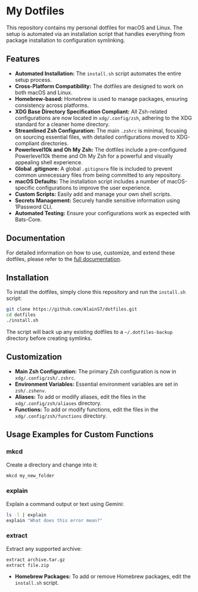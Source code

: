 # My Dotfiles

This repository contains my personal dotfiles for macOS and Linux. The setup is automated via an installation script that handles everything from package installation to configuration symlinking.

## Features

* **Automated Installation:** The `install.sh` script automates the entire setup process.
* **Cross-Platform Compatibility:** The dotfiles are designed to work on both macOS and Linux.
* **Homebrew-based:** Homebrew is used to manage packages, ensuring consistency across platforms.
* **XDG Base Directory Specification Compliant:** All Zsh-related configurations are now located in `xdg/.config/zsh`, adhering to the XDG standard for a cleaner home directory.
* **Streamlined Zsh Configuration:** The main `.zshrc` is minimal, focusing on sourcing essential files, with detailed configurations moved to XDG-compliant directories.
* **Powerlevel10k and Oh My Zsh:** The dotfiles include a pre-configured Powerlevel10k theme and Oh My Zsh for a powerful and visually appealing shell experience.
* **Global .gitignore:** A global `.gitignore` file is included to prevent common unnecessary files from being committed to any repository.
* **macOS Defaults:** The installation script includes a number of macOS-specific configurations to improve the user experience.
* **Custom Scripts:** Easily add and manage your own shell scripts.
* **Secrets Management:** Securely handle sensitive information using 1Password CLI.
* **Automated Testing:** Ensure your configurations work as expected with Bats-Core.

## Documentation

For detailed information on how to use, customize, and extend these dotfiles, please refer to the [full documentation](./docs/README.md).

## Installation

To install the dotfiles, simply clone this repository and run the `install.sh` script:

```sh
git clone https://github.com/AlainS7/dotfiles.git
cd dotfiles
./install.sh
```

The script will back up any existing dotfiles to a `~/.dotfiles-backup` directory before creating symlinks.

## Customization

* **Main Zsh Configuration:** The primary Zsh configuration is now in `xdg/.config/zsh/.zshrc`.
* **Environment Variables:** Essential environment variables are set in `zsh/.zshenv`.
* **Aliases:** To add or modify aliases, edit the files in the `xdg/.config/zsh/aliases` directory.
* **Functions:** To add or modify functions, edit the files in the `xdg/.config/zsh/functions` directory.

## Usage Examples for Custom Functions

### mkcd

Create a directory and change into it:

```sh
mkcd my_new_folder
```

### explain

Explain a command output or text using Gemini:

```sh
ls -l | explain
explain "What does this error mean?"
```

### extract

Extract any supported archive:

```sh
extract archive.tar.gz
extract file.zip
```

* **Homebrew Packages:** To add or remove Homebrew packages, edit the `install.sh` script.
